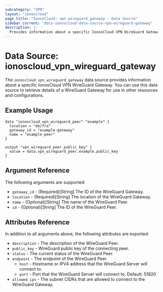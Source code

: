 ```yaml
---
subcategory: "VPN"
layout: "ionoscloud"
page_title: "IonosCloud: vpn_wireguard_gateway - Data Source"
sidebar_current: "docs-ionoscloud-data-source-vpn-wireguard-gateway"
description: |-
  Provides information about a specific IonosCloud VPN WireGuard Gateway.
---
```


# Data Source: ionoscloud_vpn_wireguard_gateway

The `ionoscloud_vpn_wireguard_gateway` data source provides information about a specific IonosCloud VPN WireGuard Gateway. You can use this data source to retrieve details of a WireGuard Gateway for use in other resources and configurations.

## Example Usage

```hcl
data "ionoscloud_vpn_wireguard_peer" "example" {
  location = "de/fra"
  gateway_id = "example-gateway"
  name = "example-peer"
}

output "vpn_wireguard_peer_public_key" {
  value = data.vpn_wireguard_peer.example.public_key
}
```

## Argument Reference

The following arguments are supported:

- `gateway_id` - (Required)[String] The ID of the WireGuard Gateway.
- `location` - (Required)[String] The location of the WireGuard Gateway.
- `name` - (Optional)[String] The name of the WireGuard Peer.
- `id` - (Optional)[String] The ID of the WireGuard Peer.

## Attributes Reference

In addition to all arguments above, the following attributes are exported:

- `description` - The description of the WireGuard Peer.
- `public_key` - WireGuard public key of the connecting peer.
- `status` - The current status of the WireGuard Peer.
- `endpoint` - The endpoint of the WireGuard Peer.
  - `host` - Hostname or IPV4 address that the WireGuard Server will connect to.
  - `port` - Port that the WireGuard Server will connect to. Default: 51820
- `allowed_ips` -  The subnet CIDRs that are allowed to connect to the WireGuard Gateway.